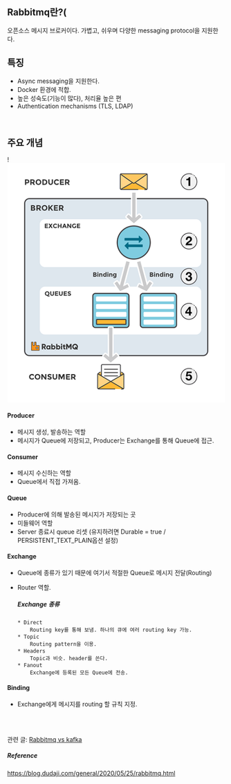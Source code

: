 ## Rabbitmq란?(
오픈소스 메시지 브로커이다. 가볍고, 쉬우며 다양한 messaging protocol을 지원한다.

## 특징
* Async messaging을 지원한다.
* Docker 환경에 적합.
* 높은 성숙도(기능이 많다), 처리율 높은 편
* Authentication mechanisms (TLS, LDAP)
<br>

## 주요 개념
!<img src = "./images/rabbitMQ.png">

#### Producer
- 메시지 생성, 발송하는 역할
- 메시지가 Queue에 저장되고, Producer는 Exchange를 통해 Queue에 접근.<br>

#### Consumer
- 메시지 수신하는 역할
- Queue에서 직접 가져옴.<br>

#### Queue
- Producer에 의해 발송된 메시지가 저장되는 곳
- 미들웨어 역할
- Server 종료시 queue 리셋 (유지하려면 Durable = true / PERSISTENT_TEXT_PLAIN옵션 설정)<br>

#### Exchange
- Queue에 종류가 있기 때문에 여기서 적절한 Queue로 메시지 전달(Routing)
- Router 역할.<br>

     ##### Exchange 종류
      * Direct
          Routing key를 통해 보냄. 하나의 큐에 여러 routing key 가능.
      * Topic
          Routing pattern을 이용.
      * Headers
          Topic과 비슷. header를 쓴다.
      * Fanout
          Exchange에 등록된 모든 Queue에 전송.

#### Binding
- Exchange에게 메시지를 routing 할 규칙 지정. <br>
<br>
<br>

관련 글: [Rabbitmq vs kafka](./rabbitMQkafka.md)


##### Reference
https://blog.dudaji.com/general/2020/05/25/rabbitmq.html
